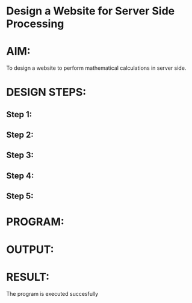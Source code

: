 # Design a Website for Server Side Processing

# AIM:

To design a website to perform mathematical calculations in server side.

# DESIGN STEPS:

## Step 1:



## Step 2:



## Step 3:


## Step 4:



## Step 5:



# PROGRAM:

# OUTPUT:

# RESULT:

The program is executed succesfully
